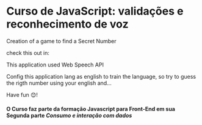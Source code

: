 # Curso de JavaScript: validações e reconhecimento de voz

Creation of a game to find a Secret Number

check this out in: 

This application used Web Speech API

Config this application lang as english to train the language, so try to guess the rigth number using your english and...

Have fun 😊!


#### O Curso faz parte da formação Javascript para Front-End em sua Segunda parte *Consumo e interação com dados*
